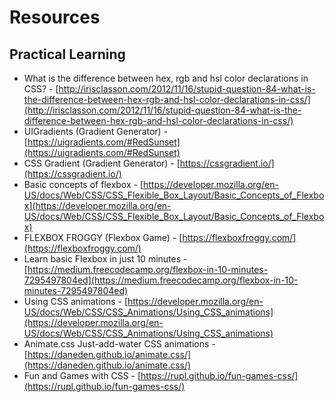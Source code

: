 # Resources

## Practical Learning

* What is the difference between hex, rgb and hsl color declarations in CSS? - [http://irisclasson.com/2012/11/16/stupid-question-84-what-is-the-difference-between-hex-rgb-and-hsl-color-declarations-in-css/](http://irisclasson.com/2012/11/16/stupid-question-84-what-is-the-difference-between-hex-rgb-and-hsl-color-declarations-in-css/)
* UIGradients (Gradient Generator) - [https://uigradients.com/#RedSunset](https://uigradients.com/#RedSunset)
* CSS Gradient (Gradient Generator) - [https://cssgradient.io/](https://cssgradient.io/)
* Basic concepts of flexbox - [https://developer.mozilla.org/en-US/docs/Web/CSS/CSS_Flexible_Box_Layout/Basic_Concepts_of_Flexbox](https://developer.mozilla.org/en-US/docs/Web/CSS/CSS_Flexible_Box_Layout/Basic_Concepts_of_Flexbox)
* FLEXBOX FROGGY (Flexbox Game) - [https://flexboxfroggy.com/](https://flexboxfroggy.com/)
* Learn basic Flexbox in just 10 minutes - [https://medium.freecodecamp.org/flexbox-in-10-minutes-7295497804ed](https://medium.freecodecamp.org/flexbox-in-10-minutes-7295497804ed)
* Using CSS animations - [https://developer.mozilla.org/en-US/docs/Web/CSS/CSS_Animations/Using_CSS_animations](https://developer.mozilla.org/en-US/docs/Web/CSS/CSS_Animations/Using_CSS_animations)
* Animate.css Just-add-water CSS animations - [https://daneden.github.io/animate.css/](https://daneden.github.io/animate.css/)
* Fun and Games with CSS - [https://rupl.github.io/fun-games-css/](https://rupl.github.io/fun-games-css/)